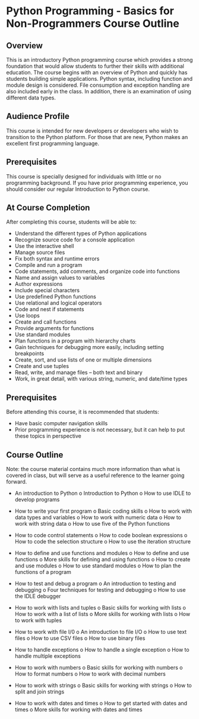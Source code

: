 # Python Programming - Basics for Non-Programmers Course Outline

## Overview
This is an introductory Python programming course which provides a strong foundation that would allow students to further their skills with additional education. The course begins with an overview of Python and quickly has students building simple applications. Python syntax, including function and module design is considered. File consumption and exception handling are also included early in the class. In addition, there is an examination of using different data types.

## Audience Profile
This course is intended for new developers or developers who wish to transition to the Python platform. For those that are new, Python makes an excellent first programming language.

## Prerequisites
This course is specially designed for individuals with little or no programming background. If you have prior programming experience, you should consider our regular Introduction to Python course.

## At Course Completion
After completing this course, students will be able to:
- Understand the different types of Python applications
- Recognize source code for a console application
- Use the interactive shell
- Manage source files
- Fix both syntax and runtime errors
- Compile and run a program
- Code statements, add comments, and organize code into functions
- Name and assign values to variables
- Author expressions
- Include special characters
- Use predefined Python functions
- Use relational and logical operators
- Code and nest if statements
- Use loops
- Create and call functions
- Provide arguments for functions
- Use standard modules
- Plan functions in a program with hierarchy charts
- Gain techniques for debugging more easily, including setting breakpoints
- Create, sort, and use lists of one or multiple dimensions
- Create and use tuples
- Read, write, and manage files – both text and binary
- Work, in great detail, with various string, numeric, and date/time types

## Prerequisites
Before attending this course, it is recommended that students:
* Have basic computer navigation skills
* Prior programming experience is not necessary, but it can help to put these topics in perspective

## Course Outline
Note: the course material contains much more information than what is covered in class, but will serve as a useful reference to the learner going forward.

- An introduction to Python
o     Introduction to Python
o     How to use IDLE to develop programs

- How to write your first program
o     Basic coding skills
o     How to work with data types and variables
o     How to work with numeric data
o     How to work with string data
o     How to use five of the Python functions

- How to code control statements
o     How to code boolean expressions
o     How to code the selection structure
o     How to use the iteration structure

- How to define and use functions and modules
o     How to define and use functions
o     More skills for defining and using functions
o     How to create and use modules
o     How to use standard modules
o     How to plan the functions of a program

- How to test and debug a program
o     An introduction to testing and debugging
o     Four techniques for testing and debugging
o     How to use the IDLE debugger

- How to work with lists and tuples
o     Basic skills for working with lists
o     How to work with a list of lists
o     More skills for working with lists
o     How to work with tuples

- How to work with file I/0
o     An introduction to file I/O
o     How to use text files
o     How to use CSV files
o     How to use binary files

- How to handle exceptions
o     How to handle a single exception
o     How to handle multiple exceptions

- How to work with numbers
o     Basic skills for working with numbers
o     How to format numbers
o     How to work with decimal numbers

- How to work with strings
o     Basic skills for working with strings
o     How to split and join strings

- How to work with dates and times
o     How to get started with dates and times
o     More skills for working with dates and times